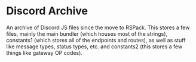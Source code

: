 # Discord Archive

An archive of Discord JS files since the move to RSPack. This stores a few files, mainly the main bundler (which houses most of the strings), constants1 (which stores all of the endpoints and routes), as well as stuff like message types, status types, etc. and constants2 (this stores a few things like gateway OP codes).
